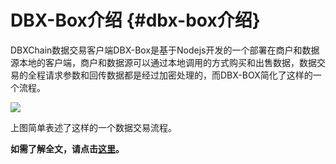# DBX-Box介绍 {#dbx-box介绍}

DBXChain数据交易客户端DBX-Box是基于Nodejs开发的一个部署在商户和数据源本地的客户端，商户和数据源可以通过本地调用的方式购买和出售数据，数据交易的全程请求参数和回传数据都是经过加密处理的，而DBX-BOX简化了这样的一个流程。

![](/assets/sequence.png)

上图简单表述了这样的一个数据交易流程。

**如需了解全文，请点击**[**这里**](https://github.com/dbxhain/dbx-box/blob/dev/README-CN.md)**。**

